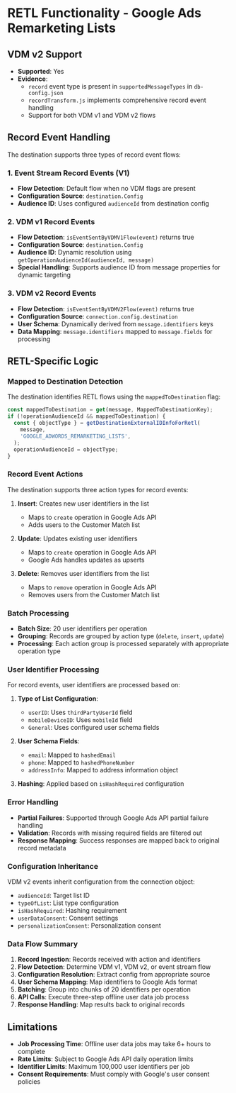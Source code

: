 # RETL Functionality - Google Ads Remarketing Lists

## VDM v2 Support

- **Supported**: Yes
- **Evidence**: 
  - `record` event type is present in `supportedMessageTypes` in `db-config.json`
  - `recordTransform.js` implements comprehensive record event handling
  - Support for both VDM v1 and VDM v2 flows

## Record Event Handling

The destination supports three types of record event flows:

### 1. Event Stream Record Events (V1)
- **Flow Detection**: Default flow when no VDM flags are present
- **Configuration Source**: `destination.Config`
- **Audience ID**: Uses configured `audienceId` from destination config

### 2. VDM v1 Record Events
- **Flow Detection**: `isEventSentByVDMV1Flow(event)` returns true
- **Configuration Source**: `destination.Config`
- **Audience ID**: Dynamic resolution using `getOperationAudienceId(audienceId, message)`
- **Special Handling**: Supports audience ID from message properties for dynamic targeting

### 3. VDM v2 Record Events
- **Flow Detection**: `isEventSentByVDMV2Flow(event)` returns true
- **Configuration Source**: `connection.config.destination`
- **User Schema**: Dynamically derived from `message.identifiers` keys
- **Data Mapping**: `message.identifiers` mapped to `message.fields` for processing

## RETL-Specific Logic

### Mapped to Destination Detection
The destination identifies RETL flows using the `mappedToDestination` flag:

```javascript
const mappedToDestination = get(message, MappedToDestinationKey);
if (!operationAudienceId && mappedToDestination) {
  const { objectType } = getDestinationExternalIDInfoForRetl(
    message,
    'GOOGLE_ADWORDS_REMARKETING_LISTS',
  );
  operationAudienceId = objectType;
}
```

### Record Event Actions
The destination supports three action types for record events:

1. **Insert**: Creates new user identifiers in the list
   - Maps to `create` operation in Google Ads API
   - Adds users to the Customer Match list

2. **Update**: Updates existing user identifiers
   - Maps to `create` operation in Google Ads API
   - Google Ads handles updates as upserts

3. **Delete**: Removes user identifiers from the list
   - Maps to `remove` operation in Google Ads API
   - Removes users from the Customer Match list

### Batch Processing
- **Batch Size**: 20 user identifiers per operation
- **Grouping**: Records are grouped by action type (`delete`, `insert`, `update`)
- **Processing**: Each action group is processed separately with appropriate operation type

### User Identifier Processing
For record events, user identifiers are processed based on:

1. **Type of List Configuration**:
   - `userID`: Uses `thirdPartyUserId` field
   - `mobileDeviceID`: Uses `mobileId` field
   - `General`: Uses configured user schema fields

2. **User Schema Fields**:
   - `email`: Mapped to `hashedEmail`
   - `phone`: Mapped to `hashedPhoneNumber`
   - `addressInfo`: Mapped to address information object

3. **Hashing**: Applied based on `isHashRequired` configuration

### Error Handling
- **Partial Failures**: Supported through Google Ads API partial failure handling
- **Validation**: Records with missing required fields are filtered out
- **Response Mapping**: Success responses are mapped back to original record metadata

### Configuration Inheritance
VDM v2 events inherit configuration from the connection object:
- `audienceId`: Target list ID
- `typeOfList`: List type configuration
- `isHashRequired`: Hashing requirement
- `userDataConsent`: Consent settings
- `personalizationConsent`: Personalization consent

### Data Flow Summary

1. **Record Ingestion**: Records received with action and identifiers
2. **Flow Detection**: Determine VDM v1, VDM v2, or event stream flow
3. **Configuration Resolution**: Extract config from appropriate source
4. **User Schema Mapping**: Map identifiers to Google Ads format
5. **Batching**: Group into chunks of 20 identifiers per operation
6. **API Calls**: Execute three-step offline user data job process
7. **Response Handling**: Map results back to original records

## Limitations

- **Job Processing Time**: Offline user data jobs may take 6+ hours to complete
- **Rate Limits**: Subject to Google Ads API daily operation limits
- **Identifier Limits**: Maximum 100,000 user identifiers per job
- **Consent Requirements**: Must comply with Google's user consent policies
